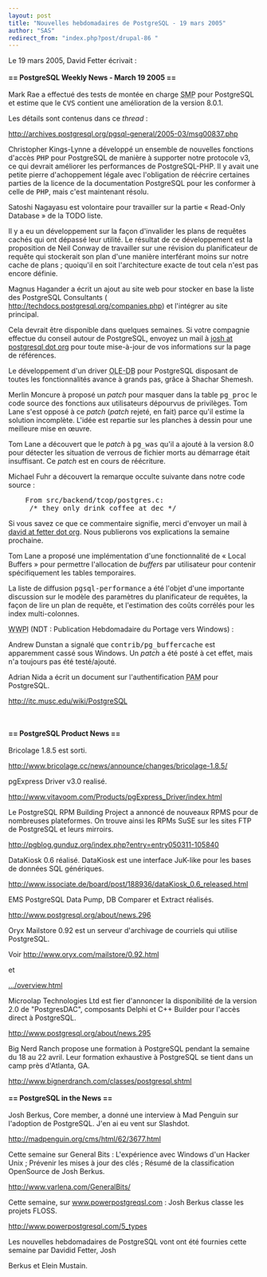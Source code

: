 ```yaml
---
layout: post
title: "Nouvelles hebdomadaires de PostgreSQL - 19 mars 2005"
author: "SAS"
redirect_from: "index.php?post/drupal-86 "
---
```



<p></p>

<!--more-->


Le 19 mars 2005, David Fetter écrivait&nbsp;:<br /><br /><strong>== PostgreSQL Weekly News - March 19 2005 ==</strong><br /><br />Mark Rae a effectué des tests de montée en charge <acronym title="Symetric Multi Processing">SMP</acronym> pour PostgreSQL et estime que le <tt>CVS</tt> contient une amélioration de la version 8.0.1.

Les détails sont contenus dans ce <em>thread</em> :

<a href="http://archives.postgresql.org/pgsql-general/2005-03/msg00837.php">http://archives.postgresql.org/pgsql-general/2005-03/msg00837.php</a>

Christopher Kings-Lynne a développé un ensemble de nouvelles fonctions d'accès <tt>PHP</tt> pour PostgreSQL de manière à supporter notre protocole v3, ce qui devrait améliorer les performances de PostgreSQL-PHP. Il y avait une petite pierre d'achoppement légale avec l'obligation de réécrire certaines parties de la licence de la documentation PostgreSQL pour les conformer à celle de <tt>PHP</tt>, mais c'est maintenant résolu.

Satoshi Nagayasu est volontaire pour travailler sur la partie «&nbsp;Read-Only Database&nbsp;» de la TODO liste.

Il y a eu un développement sur la façon d'invalider les plans de requêtes cachés qui ont dépassé leur utilité. Le résultat de ce développement est la proposition de Neil Conway de travailler sur une révision du planificateur de requête qui stockerait son plan d'une manière interférant moins sur notre cache de plans&nbsp;; quoiqu'il en soit l'architecture exacte de tout cela n'est pas encore définie.

Magnus Hagander a écrit un ajout au site web pour stocker en base la liste des PostgreSQL Consultants (<a href="http://techdocs.postgresql.org/companies.php"> http://techdocs.postgresql.org/companies.php</a>) et l'intégrer au site principal.

Cela devrait être disponible dans quelques semaines. Si votre compagnie effectue du conseil autour de PostgreSQL, envoyez un mail à <a href="mailto:josh@postgresql.org"> josh at postgresql dot org</a> pour toute mise-à-jour de vos informations sur la page de références.

Le développement d'un driver <acronym title="Object Link Embedding - DataBase">OLE-DB</acronym> pour PostgreSQL disposant de toutes les fonctionnalités avance à grands pas, grâce à Shachar Shemesh.

Merlin Moncure à proposé un <em>patch</em> pour masquer dans la table <tt>pg_proc</tt> le code source des fonctions aux utilisateurs dépourvus de privilèges. Tom Lane s'est opposé à ce <em>patch</em> (<em>patch</em> rejeté, en fait) parce qu'il estime la solution incomplète. L'idée est repartie sur les planches à dessin pour une meilleure mise en œuvre.

Tom Lane a découvert que le <em>patch</em> à <tt>pg_was</tt> qu'il a ajouté à la version 8.0 pour détecter les situation de verrous de fichier morts au démarrage était insuffisant. Ce <em>patch</em> est en cours de réécriture.

Michael Fuhr a découvert la remarque occulte suivante dans notre code source&nbsp;:

<pre>    From src/backend/tcop/postgres.c:<br />     /* they only drink coffee at dec */</pre>

Si vous savez ce que ce commentaire signifie, merci d'envoyer un mail à <a href="mailto:david@fetter.org">david at fetter dot org</a>. Nous publierons vos explications la semaine prochaine.

Tom Lane a proposé une implémentation d'une fonctionnalité de «&nbsp;Local Buffers&nbsp;» pour permettre l'allocation de <em>buffers</em> par utilisateur pour contenir spécifiquement les tables temporaires.

La liste de diffusion <tt>pgsql-performance</tt> a été l'objet d'une importante discussion sur le modèle des paramètres du planificateur de requêtes, la façon de lire un plan de requête, et l'estimation des coûts corrélés pour les index multi-colonnes.

<acronym title="Weekly Windows Port Issue">WWPI</acronym> (NDT&nbsp;: Publication Hebdomadaire du Portage vers Windows)&nbsp;:

Andrew Dunstan a signalé que <tt>contrib/pg_buffercache</tt> est apparemment cassé sous Windows. Un <em>patch</em> a été posté à cet effet, mais n'a toujours pas été testé/ajouté.

Adrian Nida a écrit un document sur l'authentification <acronym title="Pluggable Authentication Modules">PAM</acronym> pour PostgreSQL.

<a href="http://itc.musc.edu/wiki/PostgreSQL">http://itc.musc.edu/wiki/PostgreSQL</a>

<br /><br /><strong>== PostgreSQL Product News ==</strong><br /><br />Bricolage 1.8.5 est sorti.

<a href="http://www.bricolage.cc/news/announce/changes/bricolage-1.8.5/"> http://www.bricolage.cc/news/announce/changes/bricolage-1.8.5/</a>

pgExpress Driver v3.0 realisé.

<a href="http://www.vitavoom.com/Products/pgExpress_Driver/index.html">http://www.vitavoom.com/Products/pgExpress_Driver/index.html

</a>

Le PostgreSQL RPM Building Project a annoncé de nouveaux RPMS pour de nombreuses plateformes. On trouve ainsi les RPMs SuSE sur les sites FTP de PostgreSQL et leurs mirroirs.

<a href="http://pgblog.gunduz.org/index.php?entry=entry050311-105840">http://pgblog.gunduz.org/index.php?entry=entry050311-105840

</a>

DataKiosk 0.6 réalisé.  DataKiosk est une interface JuK-like pour les bases de données SQL génériques.

<a href="http://www.issociate.de/board/post/188936/dataKiosk_0.6_released.html">http://www.issociate.de/board/post/188936/dataKiosk_0.6_released.html

</a>

EMS PostgreSQL Data Pump, DB Comparer et Extract réalisés.

<a href="http://www.postgresql.org/about/news.296">http://www.postgresql.org/about/news.296

</a>

Oryx Mailstore 0.92 est un serveur d'archivage de courriels qui utilise PostgreSQL.

Voir <a href="http://www.oryx.com/mailstore/0.92.html">http://www.oryx.com/mailstore/0.92.html</a>

et

<a href="http://www.oryx.com/mailstore/overview.html">.../overview.html</a>

Microolap Technologies Ltd est fier d'annoncer la disponibilité de la version 2.0 de "PostgresDAC", composants Delphi et C++ Builder pour l'accès direct à PostgreSQL.

<a href="http://www.postgresql.org/about/news.295">http://www.postgresql.org/about/news.295</a>

Big Nerd Ranch propose une formation à PostgreSQL pendant la semaine du 18 au 22 avril. Leur formation exhaustive à PostgreSQL se tient dans un camp près d'Atlanta, GA.

<a href="http://www.bignerdranch.com/classes/postgresql.shtml">http://www.bignerdranch.com/classes/postgresql.shtml</a><br /><br /><strong>== PostgreSQL in the News ==</strong><br /><br />Josh Berkus, Core member, a donné une interview à Mad Penguin sur l'adoption de PostgreSQL. J'en ai eu vent sur Slashdot.

<a href="http://madpenguin.org/cms/html/62/3677.html">http://madpenguin.org/cms/html/62/3677.html</a>

Cette semaine sur General Bits&nbsp;:  L'expérience avec Windows d'un Hacker Unix&nbsp;; Prévenir les mises à jour des clés&nbsp;; Résumé de la classification OpenSource de Josh Berkus.

<a href="http://www.varlena.com/GeneralBits/">http://www.varlena.com/GeneralBits/</a>

Cette semaine, sur www.powerpostgreqsl.com&nbsp;: Josh Berkus classe les projets FLOSS.

<a href="http://www.powerpostgresql.com/5_Types">http://www.powerpostgresql.com/5_types</a>

Les nouvelles hebdomadaires de PostgreSQL vont ont été fournies cette semaine par Davidid Fetter, Josh

Berkus et Elein Mustain.